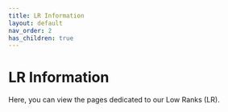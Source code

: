 ```yaml
---
title: LR Information
layout: default
nav_order: 2
has_children: true
---
```


# LR Information
Here, you can view the pages dedicated to our Low Ranks (LR).